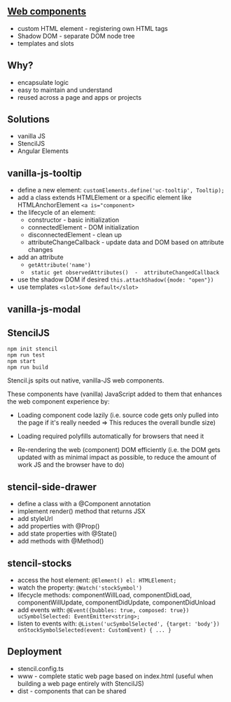 ## [Web components](https://developer.mozilla.org/en-US/docs/Web/Web_Components)

- custom HTML element - registering own HTML tags
- Shadow DOM - separate DOM node tree
- templates and slots 


## Why?

- encapsulate logic 
- easy to maintain and understand
- reused across a page and apps or projects


## Solutions

- vanilla JS
- StencilJS
- Angular Elements


## vanilla-js-tooltip
- define a new element: ```customElements.define('uc-tooltip', Tooltip);```
- add a class extends HTMLElement or a specific element like HTMLAnchorElement ```<a is="component>``` 
- the lifecycle of an element:
    - constructor - basic initialization 
    - connectedElement - DOM initialization
    - disconnectedElement - clean up
    - attributeChangeCallback - update data and DOM based on attribute changes
- add an attribute 
    - ``` getAttribute('name') ```
    - ``` static get observedAttributes()  -  attributeChangedCallback```
- use the shadow DOM if desired ``` this.attachShadow({mode: "open"}) ```
- use templates ``` <slot>Some default</slot> ```


## vanilla-js-modal


## StencilJS

```
npm init stencil
npm run test
npm start
npm run build
```

Stencil.js spits out native, vanilla-JS web components.

These components have (vanilla) JavaScript added to them that enhances the web component experience by:

- Loading component code lazily (i.e. source code gets only pulled into the page if it's really needed => 
    This reduces the overall bundle size)

- Loading required polyfills automatically for browsers that need it

- Re-rendering the web (component) DOM efficiently (i.e. the DOM gets updated with as minimal impact as possible, 
    to reduce the amount of work JS and the browser have to do)
    

## stencil-side-drawer

- define a class with a @Component annotation
- implement render() method that returns JSX
- add styleUrl
- add properties with @Prop()
- add state properties with @State()
- add methods with @Method()


## stencil-stocks

- access the host element: ``` @Element() el: HTMLElement; ```
- watch the property: ``` @Watch('stockSymbol') ```
- lifecycle methods: componentWillLoad, componentDidLoad, componentWillUpdate, componentDidUpdate, componentDidUnload
- add events with: ``` @Event({bubbles: true, composed: true}) ucSymbolSelected: EventEmitter<string>; ```
- listen to events with: ``` @Listen('ucSymbolSelected', {target: 'body'}) onStockSymbolSelected(event: CustomEvent) { ... } ```

## Deployment

- stencil.config.ts
- www - complete static web page based on index.html (useful when building a web page entirely with StencilJS)
- dist - components that can be shared
